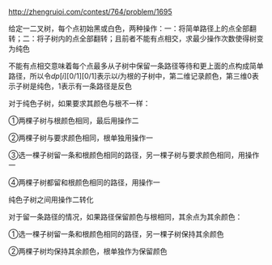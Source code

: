 http://zhengruioi.com/contest/764/problem/1695

给定一二叉树，每个点初始黑或白色，两种操作：一：将简单路径上的点全部翻转；二：将子树内的点全部翻转；且前者不能有点相交，求最少操作次数使得树变为纯色

不能有点相交意味着每个点最多从子树中保留一条路径等待和更上面的点构成简单路径，所以令$dp[i][0/1][0/1]$表示以$i$为根的子树中，第二维记录颜色，第三维$0$表示子树是纯色，$1$表示有一条路径是反色

对于纯色子树，如果要求其颜色与根不一样：

①两棵子树与根颜色相同，最后用操作二

②两棵子树与要求颜色相同，根单独用操作一

③选一棵子树留一条和根颜色相同的路径，另一棵子树与要求颜色相同，用操作一

④两棵子树都留和根颜色相同的路径，用操作一

纯色子树之间用操作二转化

对于留一条路径的情况，如果路径保留颜色与根相同，其余点为其余颜色：

①选一棵子树留一条和根颜色相同的路径，另一棵子树保持其余颜色

②两棵子树均保持其余颜色，根单独作为保留颜色